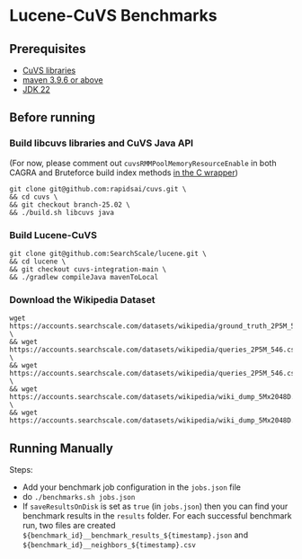 # Lucene-CuVS Benchmarks

## Prerequisites
- [CuVS libraries](https://docs.rapids.ai/api/cuvs/stable/build/#build-from-source)
- [maven 3.9.6 or above](https://maven.apache.org/download.cgi)
- [JDK 22](https://openjdk.org/projects/jdk/22/)

## Before running

### Build libcuvs libraries and CuVS Java API
(For now, please comment out `cuvsRMMPoolMemoryResourceEnable` in both CAGRA and Bruteforce build index methods [in the C wrapper](https://github.com/rapidsai/cuvs/blob/branch-25.02/java/internal/src/cuvs_java.c))
```
git clone git@github.com:rapidsai/cuvs.git \
&& cd cuvs \
&& git checkout branch-25.02 \
&& ./build.sh libcuvs java
```
### Build Lucene-CuVS
```
git clone git@github.com:SearchScale/lucene.git \
&& cd lucene \
&& git checkout cuvs-integration-main \
&& ./gradlew compileJava mavenToLocal
```

### Download the Wikipedia Dataset
```
wget https://accounts.searchscale.com/datasets/wikipedia/ground_truth_2P5M_546x64.csv \
&& wget https://accounts.searchscale.com/datasets/wikipedia/queries_2P5M_546.csv \
&& wget https://accounts.searchscale.com/datasets/wikipedia/queries_2P5M_546.csv.mapdb \
&& wget https://accounts.searchscale.com/datasets/wikipedia/wiki_dump_5Mx2048D.csv.gz \
&& wget https://accounts.searchscale.com/datasets/wikipedia/wiki_dump_5Mx2048D.csv.gz.mapdb
```

## Running Manually
Steps:
- Add your benchmark job configuration in the `jobs.json` file
- do `./benchmarks.sh jobs.json`
- If `saveResultsOnDisk` is set as `true` (in `jobs.json`) then you can find your benchmark results in the `results` folder. For each successful benchmark run, two files are created `${benchmark_id}__benchmark_results_${timestamp}.json` and `${benchmark_id}__neighbors_${timestamp}.csv`

